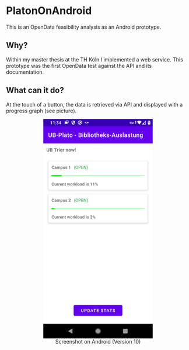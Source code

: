 # PlatonOnAndroid

This is an OpenData feasibility analysis as an Android prototype.

## Why?

Within my master thesis at the TH Köln I implemented a web service. This prototype was the first
OpenData test against the API and its documentation.

## What can it do?

At the touch of a button, the data is retrieved via API and displayed with a progress graph (see
picture).

<div align="center">
  <figure>
    <img align="center" 
         src="misc/PlatoOnAndroid-Screenshot.png" 
         alt="Shows the general UI with two rooms (Campus I and II of the University Library Trier) with current utilisation in a utilisation graph (libraries are open, utilisation at 11% and 3% with the coloured representation green')." 
         width="300"/>
    <figcaption>Screenshot on Android (Version 10)</figcaption>
  </figure>
</div>